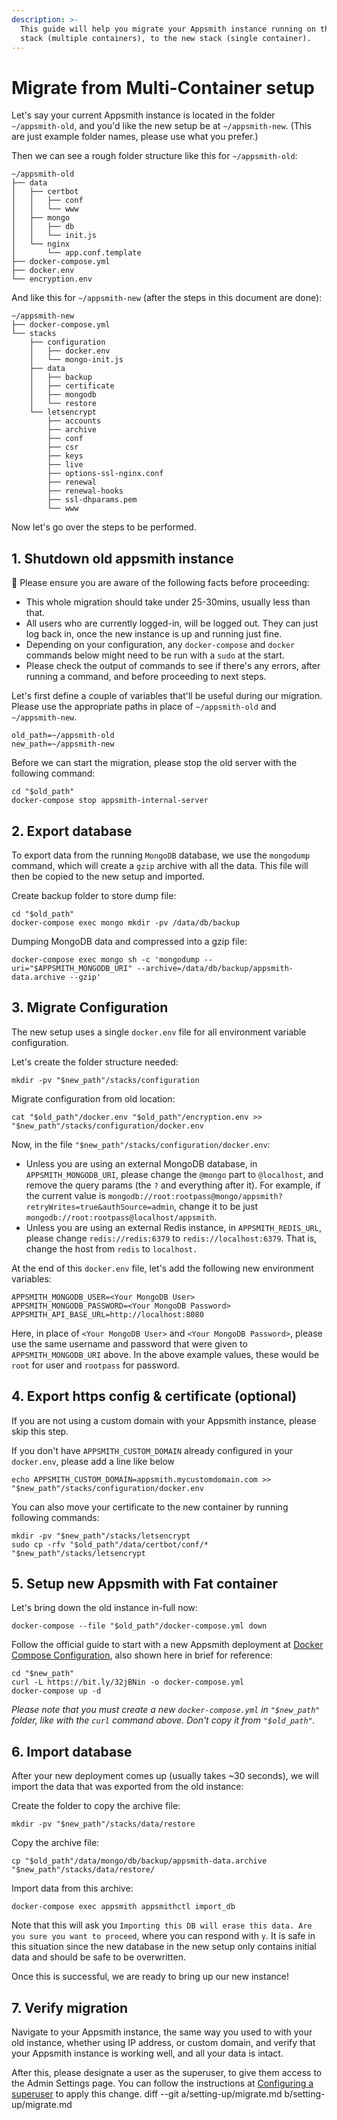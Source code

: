 ```yaml
---
description: >-
  This guide will help you migrate your Appsmith instance running on the old
  stack (multiple containers), to the new stack (single container).
---
```


# Migrate from Multi-Container setup

Let's say your current Appsmith instance is located in the folder `~/appsmith-old`, and you'd like the new setup be at `~/appsmith-new`. (This are just example folder names, please use what you prefer.)

Then we can see a rough folder structure like this for `~/appsmith-old`:

```
~/appsmith-old
├── data
│   ├── certbot
│   │   ├── conf
│   │   └── www
│   ├── mongo
│   │   ├── db
│   │   └── init.js
│   └── nginx
│       └── app.conf.template
├── docker-compose.yml
├── docker.env
└── encryption.env
```

And like this for `~/appsmith-new` (after the steps in this document are done):

```
~/appsmith-new
├── docker-compose.yml
└── stacks
    ├── configuration
    │   ├── docker.env
    │   └── mongo-init.js
    ├── data
    │   ├── backup
    │   ├── certificate
    │   ├── mongodb
    │   └── restore
    └── letsencrypt
        ├── accounts
        ├── archive
        ├── conf
        ├── csr
        ├── keys
        ├── live
        ├── options-ssl-nginx.conf
        ├── renewal
        ├── renewal-hooks
        ├── ssl-dhparams.pem
        └── www
```

Now let's go over the steps to be performed.

## 1. Shutdown old appsmith instance

🚨 Please ensure you are aware of the following facts before proceeding:

* This whole migration should take under 25-30mins, usually less than that.
* All users who are currently logged-in, will be logged out. They can just log back in, once the new instance is up and running just fine.
* Depending on your configuration, any `docker-compose` and `docker` commands below might need to be run with a `sudo` at the start.
* Please check the output of commands to see if there's any errors, after running a command, and before proceeding to next steps.

Let's first define a couple of variables that'll be useful during our migration. Please use the appropriate paths in place of `~/appsmith-old` and `~/appsmith-new`.

```
old_path=~/appsmith-old
new_path=~/appsmith-new
```

Before we can start the migration, please stop the old server with the following command:

```
cd "$old_path"
docker-compose stop appsmith-internal-server
```

## 2. Export database

To export data from the running `MongoDB` database, we use the `mongodump` command, which will create a `gzip` archive with all the data. This file will then be copied to the new setup and imported.

Create backup folder to store dump file:

```
cd "$old_path"
docker-compose exec mongo mkdir -pv /data/db/backup
```

Dumping MongoDB data and compressed into a gzip file:

```
docker-compose exec mongo sh -c 'mongodump --uri="$APPSMITH_MONGODB_URI" --archive=/data/db/backup/appsmith-data.archive --gzip'
```

## 3. Migrate Configuration

The new setup uses a single `docker.env` file for all environment variable configuration.

Let's create the folder structure needed:

```
mkdir -pv "$new_path"/stacks/configuration
```

Migrate configuration from old location:

```
cat "$old_path"/docker.env "$old_path"/encryption.env >> "$new_path"/stacks/configuration/docker.env
```

Now, in the file `"$new_path"/stacks/configuration/docker.env`:

* Unless you are using an external MongoDB database, in `APPSMITH_MONGODB_URI`, please change the `@mongo` part to `@localhost`, and remove the query params (the `?` and everything after it). For example, if the current value is `mongodb://root:rootpass@mongo/appsmith?retryWrites=true&authSource=admin`, change it to be just `mongodb://root:rootpass@localhost/appsmith`.
* Unless you are using an external Redis instance, in `APPSMITH_REDIS_URL`, please change `redis://redis:6379` to `redis://localhost:6379`. That is, change the host from `redis` to `localhost.`

At the end of this `docker.env` file, let's add the following new environment variables:

```
APPSMITH_MONGODB_USER=<Your MongoDB User>
APPSMITH_MONGODB_PASSWORD=<Your MongoDB Password>
APPSMITH_API_BASE_URL=http://localhost:8080
```

Here, in place of `<Your MongoDB User>` and `<Your MongoDB Password>`, please use the same username and password that were given to `APPSMITH_MONGODB_URI` above. In the above example values, these would be `root` for user and `rootpass` for password.

## 4. Export https config & certificate (optional)

If you are not using a custom domain with your Appsmith instance, please skip this step.

If you don't have `APPSMITH_CUSTOM_DOMAIN` already configured in your `docker.env`, please add a line like below

```
echo APPSMITH_CUSTOM_DOMAIN=appsmith.mycustomdomain.com >> "$new_path"/stacks/configuration/docker.env
```

You can also move your certificate to the new container by running following commands:

```
mkdir -pv "$new_path"/stacks/letsencrypt
sudo cp -rfv "$old_path"/data/certbot/conf/* "$new_path"/stacks/letsencrypt
```

## 5. Setup new Appsmith with Fat container

Let's bring down the old instance in-full now:

```
docker-compose --file "$old_path"/docker-compose.yml down
```

Follow the official guide to start with a new Appsmith deployment at [Docker  Compose Configuration](./#docker-compose-configuration), also shown here in brief for reference:

```
cd "$new_path"
curl -L https://bit.ly/32jBNin -o docker-compose.yml
docker-compose up -d
```

_Please note that you must create a new `docker-compose.yml` in `"$new_path"` folder, like with the `curl` command above. Don't copy it from `"$old_path"`._

## 6. Import database

After your new deployment comes up (usually takes \~30 seconds), we will import the data that was exported from the old instance:

Create the folder to copy the archive file:

```
mkdir -pv "$new_path"/stacks/data/restore
```

Copy the archive file:

```
cp "$old_path"/data/mongo/db/backup/appsmith-data.archive "$new_path"/stacks/data/restore/
```

Import data from this archive:

```
docker-compose exec appsmith appsmithctl import_db
```

Note that this will ask you `Importing this DB will erase this data. Are you sure you want to proceed`, where you can respond with `y`. It is safe in this situation since the new database in the new setup only contains initial data and should be safe to be overwritten.

Once this is successful, we are ready to bring up our new instance!

## 7. Verify migration

Navigate to your Appsmith instance, the same way you used to with your old instance, whether using IP address, or custom domain, and verify that your Appsmith instance is working well, and all your data is intact.

After this, please designate a user as the superuser, to give them access to the Admin Settings page. You can follow the instructions at [Configuring a superuser](/getting-started/setup/instance-configuration) to apply this change. diff --git a/setting-up/migrate.md b/setting-up/migrate.md
